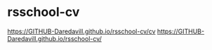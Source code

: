 # rsschool-cv
https://GITHUB-Daredavill.github.io/rsschool-cv/cv
https://GITHUB-Daredavill.github.io/rsschool-cv/
